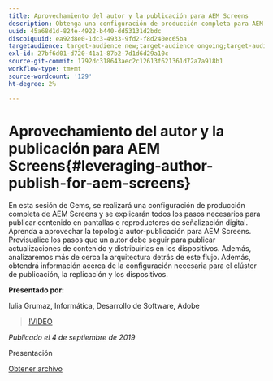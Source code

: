 ```yaml
---
title: Aprovechamiento del autor y la publicación para AEM Screens
description: Obtenga una configuración de producción completa para AEM Screens y conozca todos los pasos necesarios para publicar contenido en Screens / Digital Signage player.
uuid: 45a68d1d-824e-4922-b440-dd53131d2bdc
discoiquuid: ea92d8e0-1dc3-4933-9fd2-f8d240ec65ba
targetaudience: target-audience new;target-audience ongoing;target-audience upgrader
exl-id: 27bf6d01-d720-41a1-87b2-7d1d6d29a10c
source-git-commit: 1792dc318643aec2c12613f621361d72a7a918b1
workflow-type: tm+mt
source-wordcount: '129'
ht-degree: 2%

---
```


# Aprovechamiento del autor y la publicación para AEM Screens{#leveraging-author-publish-for-aem-screens}

En esta sesión de Gems, se realizará una configuración de producción completa de AEM Screens y se explicarán todos los pasos necesarios para publicar contenido en pantallas o reproductores de señalización digital. Aprenda a aprovechar la topología autor-publicación para AEM Screens. Previsualice los pasos que un autor debe seguir para publicar actualizaciones de contenido y distribuirlas en los dispositivos. Además, analizaremos más de cerca la arquitectura detrás de este flujo. Además, obtendrá información acerca de la configuración necesaria para el clúster de publicación, la replicación y los dispositivos.

**Presentado por:**

Iulia Grumaz, Informática, Desarrollo de Software, Adobe

>[!VIDEO](https://video.tv.adobe.com/v/28706/?quality=9)

*Publicado el 4 de septiembre de 2019*

Presentación

[Obtener archivo](assets/leveraging-author-publish-aem-screens-final.pdf)
